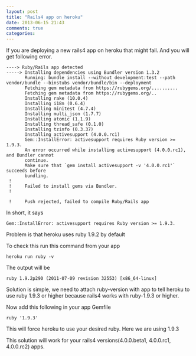 ```yaml
---
layout: post
title: "Rails4 app on heroku"
date: 2013-06-15 21:43
comments: true
categories: 
---
```


If you are deploying a new rails4 app on heroku that might fail. And you will get following error.

```
----> Ruby/Rails app detected
-----> Installing dependencies using Bundler version 1.3.2
       Running: bundle install --without development:test --path vendor/bundle --binstubs vendor/bundle/bin --deployment
       Fetching gem metadata from https://rubygems.org/..........
       Fetching gem metadata from https://rubygems.org/..
       Installing rake (10.0.4)
       Installing i18n (0.6.4)
       Installing minitest (4.7.4)
       Installing multi_json (1.7.7)
       Installing atomic (1.1.9)
       Installing thread_safe (0.1.0)
       Installing tzinfo (0.3.37)
       Installing activesupport (4.0.0.rc1)
       Gem::InstallError: activesupport requires Ruby version >= 1.9.3.
       An error occurred while installing activesupport (4.0.0.rc1), and Bundler cannot
       continue.
       Make sure that `gem install activesupport -v '4.0.0.rc1'` succeeds before
       bundling.
 !
 !     Failed to install gems via Bundler.
 !

 !     Push rejected, failed to compile Ruby/Rails app
```

In short, it says

```
Gem::InstallError: activesupport requires Ruby version >= 1.9.3.
```

Problem is that heroku uses ruby 1.9.2 by default

To check this run this command from your app

```
heroku run ruby -v
```

The output will be 
```
ruby 1.9.2p290 (2011-07-09 revision 32553) [x86_64-linux]
```

Solution is simple, we need to attach ruby-version with app to tell heroku to use ruby 1.9.3 or higher because rails4 works with ruby-1.9.3 or higher.

Now add this following in your app Gemfile

```
ruby '1.9.3'
```

This will force heroku to use your desired ruby. Here we are using 1.9.3

This solution will work for your rails4 versions(4.0.0.beta1, 4.0.0.rc1, 4.0.0.rc2) apps.




